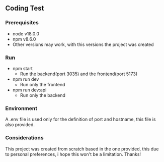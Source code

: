 ## Coding Test
### Prerequisites
- node v18.0.0
- npm v8.6.0
- Other versions may work, with this versions the project was created

### Run
+ npm start
    - Run the backend(port 3035) and the frontend(port 5173)
+ npm run dev
    - Run only the frontend
+ npm run dev:api
    - Run only the backend

### Environment
A .env file is used only for the definition of port and hostname, this file is also provided.

### Considerations
This project was created from scratch based in the one provided, this due to personal preferences, i hope this won't be a limitation. Thanks!